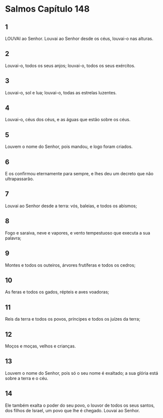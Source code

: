 # Salmos Capítulo 148

## 1
LOUVAI ao Senhor. Louvai ao Senhor desde os céus, louvai-o nas alturas.

## 2
Louvai-o, todos os seus anjos; louvai-o, todos os seus exércitos.

## 3
Louvai-o, sol e lua; louvai-o, todas as estrelas luzentes.

## 4
Louvai-o, céus dos céus, e as águas que estão sobre os céus.

## 5
Louvem o nome do Senhor, pois mandou, e logo foram criados.

## 6
E os confirmou eternamente para sempre, e lhes deu um decreto que não ultrapassarão.

## 7
Louvai ao Senhor desde a terra: vós, baleias, e todos os abismos;

## 8
Fogo e saraiva, neve e vapores, e vento tempestuoso que executa a sua palavra;

## 9
Montes e todos os outeiros, árvores frutíferas e todos os cedros;

## 10
As feras e todos os gados, répteis e aves voadoras;

## 11
Reis da terra e todos os povos, príncipes e todos os juízes da terra;

## 12
Moços e moças, velhos e crianças.

## 13
Louvem o nome do Senhor, pois só o seu nome é exaltado; a sua glória está sobre a terra e o céu.

## 14
Ele também exalta o poder do seu povo, o louvor de todos os seus santos, dos filhos de Israel, um povo que lhe é chegado. Louvai ao Senhor.

